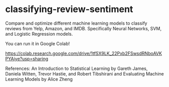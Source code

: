 # classifying-review-sentiment
Compare and optimize different machine learning models to classify reviews from Yelp, Amazon, and IMDB. Specifically Neural Networks, SVM, and Logistic Regression models.

You can run it in Google Colab! 

https://colab.research.google.com/drive/1tfSX9LK_22Pxb2FSwsdRNboAVKPYAiye?usp=sharing

References: An Introduction to Statistical Learning by Gareth James, Daniela Witten, Trevor Hastie, and Robert Tibshirani and Evaluating Machine Learning Models by Alice Zheng

